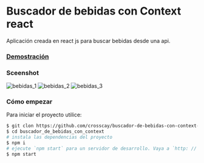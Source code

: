 # Buscador de bebidas con Context react
Aplicación creada en react js para buscar bebidas desde una api.

### [Demostración](https://buscador-de-bebidas-con-context.netlify.app/)

### Sceenshot
![bebidas_1](https://user-images.githubusercontent.com/15184739/95692977-5a007200-0bef-11eb-911c-c9ba299f5354.PNG)
![bebidas_2](https://user-images.githubusercontent.com/15184739/95692979-64bb0700-0bef-11eb-8c4e-92f1b5978e82.PNG)
![bebidas_3](https://user-images.githubusercontent.com/15184739/95692982-6be21500-0bef-11eb-83b6-932b764e3e20.PNG)

### Cómo empezar

Para iniciar el proyecto utilice:

```bash
$ git clon https://github.com/crosscay/buscador-de-bebidas-con-context-react.git
$ cd buscador_de_bebidas_con_context
# instala las dependencias del proyecto
$ npm i
# ejecute `npm start` para un servidor de desarrollo. Vaya a `http: // localhost: 3000 /`. La aplicación se volverá a cargar automáticamente si cambia alguno de los archivos de origen.
$ npm start
```
